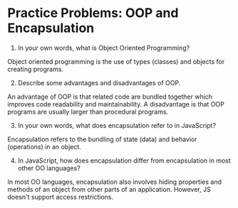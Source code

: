 # Practice Problems: OOP and Encapsulation

1. In your own words, what is Object Oriented Programming?

Object oriented programming is the use of types (classes) and objects for creating programs.

2. Describe some advantages and disadvantages of OOP.

An advantage of OOP is that related code are bundled together which improves code readability and maintainability. A disadvantage is that OOP programs are usually larger than procedural programs.

3. In your own words, what does encapsulation refer to in JavaScript?

Encapsulation refers to the bundling of state (data) and behavior (operations) in an object.

4. In JavaScript, how does encapsulation differ from encapsulation in most other OO languages?

In most OO languages, encapsulation also involves hiding properties and methods of an object from other parts of an application. However, JS doesn't support access restrictions.

